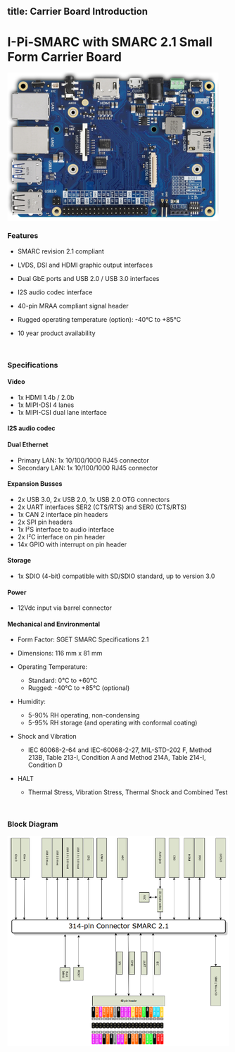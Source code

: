 title: Carrier Board Introduction 
---



#  I-Pi-SMARC with SMARC 2.1 Small Form Carrier Board



<img align="center" src="CarrierIntroduction.assets/image-20201013150420667.png" alt="image-20201013150420667" style="zoom: 50%;" />



<br>

### **Features**

*  SMARC revision 2.1 compliant

* LVDS, DSI and HDMI graphic output interfaces 

* Dual GbE ports and USB 2.0 / USB 3.0 interfaces

* I2S audio codec interface

* 40-pin MRAA compliant signal header 

* Rugged operating temperature (option): -40°C to +85°C

* 10 year product availability

  <br>

### **Specifications**

####  **Video**

  * 1x HDMI 1.4b / 2.0b
  * 1x MIPI-DSI 4 lanes 
  * 1x MIPI-CSI dual lane interface 

####  **I2S audio codec**

####  **Dual Ethernet**

  * Primary LAN:  1x 10/100/1000 RJ45 connector
  * Secondary LAN: 1x 10/100/1000 RJ45 connector

#### **Expansion Busses**

  * 2x USB 3.0, 2x USB 2.0, 1x USB 2.0 OTG connectors
  * 2x UART interfaces SER2 (CTS/RTS) and SER0 (CTS/RTS)
  * 1x CAN 2 interface pin headers
  * 2x SPI pin headers
  * 1x I²S interface to audio interface
  * 2x I²C interface on pin header
  * 14x GPIO with interrupt on pin header

#### **Storage**

  * 1x SDIO (4-bit) compatible with SD/SDIO standard, up to version 3.0

####  **Power**

  * 12Vdc input via barrel connector

####  **Mechanical and Environmental**

  * Form Factor: SGET SMARC Specifications 2.1

  * Dimensions: 116 mm x 81 mm

  * Operating Temperature: 

    * Standard: 0°C to +60°C 
    * Rugged: -40°C to +85°C (optional)

  * Humidity: 

    * 5-90% RH operating, non-condensing 
    * 5-95% RH storage (and operating with conformal coating)

  * Shock and Vibration

    * IEC 60068-2-64 and IEC-60068-2-27, MIL-STD-202 F, 
      Method 213B, Table 213-I, Condition A and Method 214A, 
      Table 214-I, Condition D

  * HALT

    * Thermal Stress, Vibration Stress, Thermal Shock and Combined Test

      <br>

### **Block Diagram**

<img src="CarrierIntroduction.assets/image-20201013151208316.png" alt="image-20201013151208316" style="zoom:80%;" />